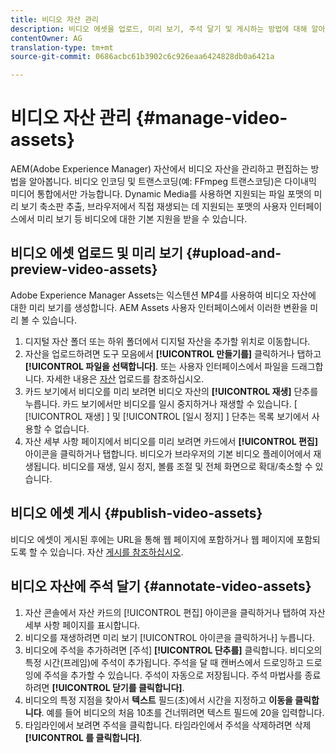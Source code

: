 ```yaml
---
title: 비디오 자산 관리
description: 비디오 에셋을 업로드, 미리 보기, 주석 달기 및 게시하는 방법에 대해 알아보십시오.
contentOwner: AG
translation-type: tm+mt
source-git-commit: 0686acbc61b3902c6c926eaa6424828db0a6421a

---
```



# 비디오 자산 관리 {#manage-video-assets}

AEM(Adobe Experience Manager) 자산에서 비디오 자산을 관리하고 편집하는 방법을 알아봅니다. 비디오 인코딩 및 트랜스코딩(예: FFmpeg 트랜스코딩)은 다이내믹 미디어 통합에서만 가능합니다. Dynamic Media를 사용하면 지원되는 파일 포맷의 미리 보기 축소판 추출, 브라우저에서 직접 재생되는 데 지원되는 포맷의 사용자 인터페이스에서 미리 보기 등 비디오에 대한 기본 지원을 받을 수 있습니다.

<!-- Also, if you are licensed to use Dynamic Media, see the [Dynamic Media video documentation](/help/assets/dynamic-media/video.md). -->

## 비디오 에셋 업로드 및 미리 보기 {#upload-and-preview-video-assets}

Adobe Experience Manager Assets는 익스텐션 MP4를 사용하여 비디오 자산에 대한 미리 보기를 생성합니다. AEM Assets 사용자 인터페이스에서 이러한 변환을 미리 볼 수 있습니다.

1. 디지털 자산 폴더 또는 하위 폴더에서 디지털 자산을 추가할 위치로 이동합니다.
1. 자산을 업로드하려면 도구 모음에서 **[!UICONTROL 만들기를]** 클릭하거나 탭하고 **[!UICONTROL 파일을 선택합니다]**. 또는 사용자 인터페이스에서 파일을 드래그합니다. 자세한 내용은 [자산](manage-digital-assets.md#uploading-assets) 업로드를 참조하십시오.
1. 카드 보기에서 비디오를 미리 보려면 비디오 자산의 **[!UICONTROL 재생]** 단추를 누릅니다. 카드 보기에서만 비디오를 일시 중지하거나 재생할 수 있습니다. [ [!UICONTROL 재생] ] 및 [!UICONTROL [일시 정지] ] 단추는 목록 보기에서 사용할 수 없습니다.
1. 자산 세부 사항 페이지에서 비디오를 미리 보려면 카드에서 **[!UICONTROL 편집]** 아이콘을 클릭하거나 탭합니다. 비디오가 브라우저의 기본 비디오 플레이어에서 재생됩니다. 비디오를 재생, 일시 정지, 볼륨 조절 및 전체 화면으로 확대/축소할 수 있습니다.

## 비디오 에셋 게시 {#publish-video-assets}

비디오 에셋이 게시된 후에는 URL을 통해 웹 페이지에 포함하거나 웹 페이지에 포함되도록 할 수 있습니다. 자산 [게시를 참조하십시오](/help/assets/dynamic-media/publishing-dynamicmedia-assets.md).

## 비디오 자산에 주석 달기 {#annotate-video-assets}

1. 자산 콘솔에서 자산 카드의 [!UICONTROL 편집] 아이콘을 클릭하거나 탭하여 자산 세부 사항 페이지를 표시합니다.
1. 비디오를 재생하려면 미리 보기 [!UICONTROL 아이콘을 클릭하거나] 누릅니다.
1. 비디오에 주석을 추가하려면 [주석] **[!UICONTROL 단추를]** 클릭합니다. 비디오의 특정 시간(프레임)에 주석이 추가됩니다. 주석을 달 때 캔버스에서 드로잉하고 드로잉에 주석을 추가할 수 있습니다. 주석이 자동으로 저장됩니다. 주석 마법사를 종료하려면 **[!UICONTROL 닫기를 클릭합니다]**.
1. 비디오의 특정 지점을 찾아서 **텍스트** 필드(초)에서 시간을 지정하고 **이동을 클릭합니다**. 예를 들어 비디오의 처음 10초를 건너뛰려면 텍스트 필드에 20을 입력합니다.
1. 타임라인에서 보려면 주석을 클릭합니다. 타임라인에서 주석을 삭제하려면 삭제 **[!UICONTROL 를 클릭합니다]**.

